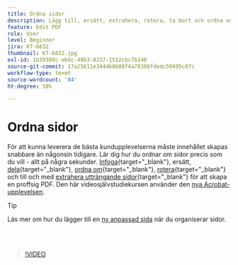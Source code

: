 ```yaml
---
title: Ordna sidor
description: Lägg till, ersätt, extrahera, rotera, ta bort och ordna om sidor i din PDF
feature: Edit PDF
role: User
level: Beginner
jira: KT-6832
thumbnail: KT-6832.jpg
exl-id: 1b39380c-ebdc-48b3-8237-1512cbc7b146
source-git-commit: 17a25611e3444b0b00f4a78306fdedc59495c07c
workflow-type: tm+mt
source-wordcount: '84'
ht-degree: 10%

---
```


# Ordna sidor

För att kunna leverera de bästa kundupplevelserna måste innehållet skapas snabbare än någonsin tidigare. Lär dig hur du ordnar om sidor precis som du vill - allt på några sekunder. [Infoga](https://www.adobe.com/se/acrobat/online/add-pages-to-pdf.html){target="_blank"}, ersätt, [dela](https://www.adobe.com/se/acrobat/online/split-pdf.html){target="_blank"}, [ordna om](https://www.adobe.com/se/acrobat/online/rearrange-pdf.html){target="_blank"}, [rotera](https://www.adobe.com/se/acrobat/online/rotate-pdf.html){target="_blank"} och till och med [extrahera utträngande sidor](https://www.adobe.com/se/acrobat/online/extract-pdf-pages.html){target="_blank"} för att skapa en proffsig PDF. Den här videosjälvstudiekursen använder den [nya Acrobat-upplevelsen](new-workspace.md).

>[!TIP]
>
>Läs mer om hur du lägger till en [ny anpassad sida](add-custom-page.md) när du organiserar sidor.

<br> 

>[!VIDEO](https://video.tv.adobe.com/v/3409022?quality=12&learn=on&hidetitle=true)